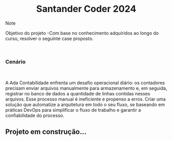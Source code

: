 <div align="center">
 
# Santander Coder 2024
</div>

 >[!NOTE]
> Objetivo do projeto -Com base no conhecimento adquiridos ao longo do curso, resolver o seguinte case proposto.

<br>

### **Cenário**
<br>
<p>A Ada Contabilidade enfrenta um desafio operacional diário: os contadores precisam enviar arquivos manualmente para armazenamento e, em seguida, registrar no banco de dados a quantidade de linhas contidas nesses arquivos. Esse processo manual é ineficiente e propenso a erros.
Criar uma solução que automatize a arquitetura em todo o seu fluxo, se baseando em práticas DevOps para simplificar o fluxo de trabalho e garantir a confiabilidade do processo.</p>




## Projeto em construção... 

   
    
